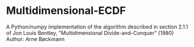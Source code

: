 # Multidimensional-ECDF
A Python/numpy implementation of the algorithm described in section 2.1.1 of Jon Louis Bentley, "Multidimensional Divide-and-Conquer" (1980)
Author: Arne Bøckmann
